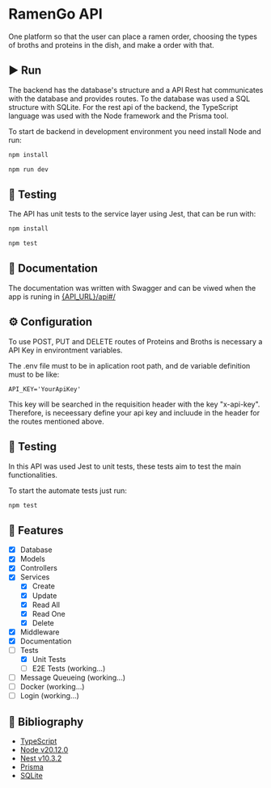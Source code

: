 # RamenGo API

One platform so that the user can place a ramen order, choosing the types of broths and proteins in the dish, and make a order with that.

## ▶️ Run

The backend has the database's structure and a API Rest hat communicates with the database and provides routes.
To the database was used a SQL structure with SQLite. For the rest api of the backend, the TypeScript language was used with the Node framework and the Prisma tool.

To start de backend in development environment you need install Node and run:

```bash
npm install

npm run dev
```

## 🦾 Testing
The API has unit tests to the service layer using Jest, that can be run with:

```bash
npm install

npm test
```

## 🧾 Documentation

The documentation was written with Swagger and can be viwed when the app is runing in [{API_URL}/api#/](http://localhost:3000/api#/)

## ⚙️ Configuration

To use POST, PUT and DELETE routes of Proteins and Broths is necessary a API Key in environtment variables.

The .env file must to be in aplication root path, and de variable definition must to be like:

```dotenv
API_KEY='YourApiKey'
```

This key will be searched in the requisition header with the key "x-api-key". Therefore, is neceessary define your api key and incluude in the header for the routes mentioned above.

## 🧪 Testing

In this API was used Jest to unit tests, these tests aim to test the main functionalities.

To start the automate tests just run:

```bash
npm test
```

## 💭 Features

- [x] Database
- [x] Models
- [x] Controllers
- [x] Services
  - [x] Create
  - [x] Update
  - [x] Read All
  - [x] Read One
  - [x] Delete
- [x] Middleware
- [x] Documentation
- [ ] Tests
  - [x] Unit Tests
  - [ ] E2E Tests (working...)
- [ ] Message Queueing (working...)
- [ ] Docker (working...)
- [ ] Login (working...)

## 📖 Bibliography

- [TypeScript](https://www.typescriptlang.org/)
- [Node v20.12.0](https://nodejs.org/en)
- [Nest v10.3.2](https://nestjs.com/)
- [Prisma](https://www.prisma.io/)
- [SQLite](https://www.sqlite.org/)
